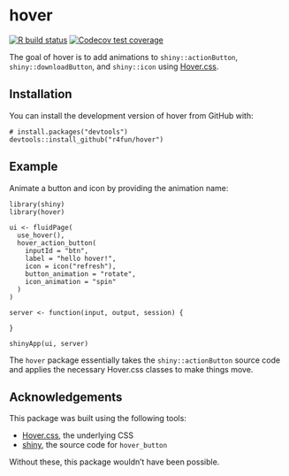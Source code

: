 
<!-- README.md is generated from README.Rmd. Please edit that file -->

hover
=====

<!-- badges: start -->

[![R build
status](https://github.com/r4fun/hover/workflows/R-CMD-check/badge.svg)](https://github.com/r4fun/hover/actions)
[![Codecov test
coverage](https://codecov.io/gh/r4fun/hover/branch/master/graph/badge.svg)](https://codecov.io/gh/r4fun/hover?branch=master)
<!-- badges: end -->

The goal of hover is to add animations to `shiny::actionButton`,
`shiny::downloadButton`, and `shiny::icon` using
[Hover.css](https://github.com/IanLunn/Hover).

Installation
------------

You can install the development version of hover from GitHub with:

    # install.packages("devtools")
    devtools::install_github("r4fun/hover")

Example
-------

Animate a button and icon by providing the animation name:

    library(shiny)
    library(hover)

    ui <- fluidPage(
      use_hover(),
      hover_action_button(
        inputId = "btn",
        label = "hello hover!",
        icon = icon("refresh"), 
        button_animation = "rotate", 
        icon_animation = "spin"
      ) 
    )

    server <- function(input, output, session) {
      
    }

    shinyApp(ui, server)

The `hover` package essentially takes the `shiny::actionButton` source
code and applies the necessary Hover.css classes to make things move.

Acknowledgements
----------------

This package was built using the following tools:

-   [Hover.css](https://github.com/IanLunn/Hover), the underlying CSS
-   [shiny](https://github.com/rstudio/shiny), the source code for
    `hover_button`

Without these, this package wouldn’t have been possible.

